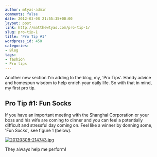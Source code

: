 ```yaml
---
author: mtyas-admin
comments: false
date: 2012-03-08 21:55:35+00:00
layout: post
link: http://matthewtyas.com/pro-tip-1/
slug: pro-tip-1
title: 'Pro Tip #1'
wordpress_id: 450
categories:
- Blog
tags:
- fashion
- Pro tips
---
```


Another new section I'm adding to the blog, my, 'Pro Tips'. Handy advice and homespun wisdom to help enrich your daily life. So with that in mind, my first pro tip.



## Pro Tip #1: Fun Socks



If you have an important meeting with the Shanghai Corporation or your boss and his wife are coming to dinner and you can feel a potentially difficult and stressful day coming on. Feel like a winner by donning some, 'Fun Socks', see figure 1 (below).

[![20120308-214743.jpg](http://matthewtyas.com/wp-content/uploads/2012/03/20120308-214743.jpg)](http://matthewtyas.com/wp-content/uploads/2012/03/20120308-214743.jpg)

They always help me perform!

